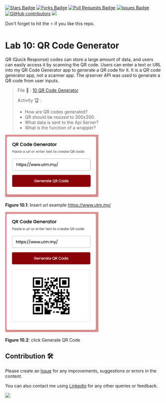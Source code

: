 <a href="https://github.com/drshahizan/learn-php/stargazers"><img src="https://img.shields.io/github/stars/drshahizan/learn-php" alt="Stars Badge"/></a>
<a href="https://github.com/drshahizan/learn-php/network/members"><img src="https://img.shields.io/github/forks/drshahizan/learn-php" alt="Forks Badge"/></a>
<a href="https://github.com/drshahizan/learn-php/pulls"><img src="https://img.shields.io/github/issues-pr/drshahizan/learn-php" alt="Pull Requests Badge"/></a>
<a href="https://github.com/drshahizan/learn-php/issues"><img src="https://img.shields.io/github/issues/drshahizan/learn-php" alt="Issues Badge"/></a>
<a href="https://github.com/drshahizan/learn-php/graphs/contributors"><img alt="GitHub contributors" src="https://img.shields.io/github/contributors/drshahizan/learn-php?color=2b9348"></a>
![](https://visitor-badge.glitch.me/badge?page_id=drshahizan/learn-php)

Don't forget to hit the :star: if you like this repo.

# Lab 10: QR Code Generator 

QR (Quick Response) codes can store a large amount of data, and users can easily access it by scanning the QR code. Users can enter a text or URL into my QR Code Generator app to generate a QR code for it. It is a QR code generator app, not a scanner app. The qrserver API was used to generate a QR code from user inputs.

> File 📁 : [10 QR Code Generator](./download/10%20QR%20Code%20Generator)
> 
> Activity 🏆 :
> - How are QR codes generated?
> - QR should be resized to 300x300.
> - What data is sent to the Api Server?
> - What is the function of a wrapper?
>

<img src="./download/L10adv-a.png" width="300" />

**Figure 10.1**: Insert url example https://www.utm.my/

<img src="./download/L10adv-b.png" width="300" />

**Figure 10.2**: click Generate QR Code

## Contribution 🛠️
Please create an [Issue](https://github.com/drshahizan/learn-php/issues) for any improvements, suggestions or errors in the content.

You can also contact me using [Linkedin](https://www.linkedin.com/in/drshahizan/) for any other queries or feedback.

![](https://visitor-badge.glitch.me/badge?page_id=drshahizan)
